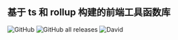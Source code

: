 ## 基于 ts 和 rollup 构建的前端工具函数库

![GitHub](https://img.shields.io/github/license/liujie2019/rollup-ts-tools)
![GitHub all releases](https://img.shields.io/github/downloads/liujie2019/rollup-ts-tools/total)
![David](https://img.shields.io/david/liujie2019/rollup-ts-tools)
